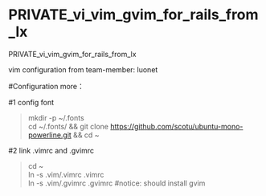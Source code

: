 PRIVATE_vi_vim_gvim_for_rails_from_lx
=====================================

PRIVATE_vi_vim_gvim_for_rails_from_lx

vim configuration from team-member: luonet

#Configuration more：

#1 config font
> mkdir -p ~/.fonts  
> cd ~/.fonts/ && git clone https://github.com/scotu/ubuntu-mono-powerline.git && cd ~  

#2 link .vimrc and .gvimrc
> cd ~  
> ln -s .vim/.vimrc .vimrc  
> ln -s .vim/.gvimrc .gvimrc #notice: should install gvim  




